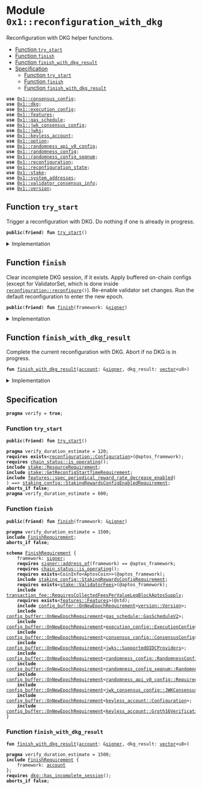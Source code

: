 
<a id="0x1_reconfiguration_with_dkg"></a>

# Module `0x1::reconfiguration_with_dkg`

Reconfiguration with DKG helper functions.


-  [Function `try_start`](#0x1_reconfiguration_with_dkg_try_start)
-  [Function `finish`](#0x1_reconfiguration_with_dkg_finish)
-  [Function `finish_with_dkg_result`](#0x1_reconfiguration_with_dkg_finish_with_dkg_result)
-  [Specification](#@Specification_0)
    -  [Function `try_start`](#@Specification_0_try_start)
    -  [Function `finish`](#@Specification_0_finish)
    -  [Function `finish_with_dkg_result`](#@Specification_0_finish_with_dkg_result)


<pre><code><b>use</b> <a href="consensus_config.md#0x1_consensus_config">0x1::consensus_config</a>;
<b>use</b> <a href="dkg.md#0x1_dkg">0x1::dkg</a>;
<b>use</b> <a href="execution_config.md#0x1_execution_config">0x1::execution_config</a>;
<b>use</b> <a href="../../aptos-stdlib/../move-stdlib/doc/features.md#0x1_features">0x1::features</a>;
<b>use</b> <a href="gas_schedule.md#0x1_gas_schedule">0x1::gas_schedule</a>;
<b>use</b> <a href="jwk_consensus_config.md#0x1_jwk_consensus_config">0x1::jwk_consensus_config</a>;
<b>use</b> <a href="jwks.md#0x1_jwks">0x1::jwks</a>;
<b>use</b> <a href="keyless_account.md#0x1_keyless_account">0x1::keyless_account</a>;
<b>use</b> <a href="../../aptos-stdlib/../move-stdlib/doc/option.md#0x1_option">0x1::option</a>;
<b>use</b> <a href="randomness_api_v0_config.md#0x1_randomness_api_v0_config">0x1::randomness_api_v0_config</a>;
<b>use</b> <a href="randomness_config.md#0x1_randomness_config">0x1::randomness_config</a>;
<b>use</b> <a href="randomness_config_seqnum.md#0x1_randomness_config_seqnum">0x1::randomness_config_seqnum</a>;
<b>use</b> <a href="reconfiguration.md#0x1_reconfiguration">0x1::reconfiguration</a>;
<b>use</b> <a href="reconfiguration_state.md#0x1_reconfiguration_state">0x1::reconfiguration_state</a>;
<b>use</b> <a href="stake.md#0x1_stake">0x1::stake</a>;
<b>use</b> <a href="system_addresses.md#0x1_system_addresses">0x1::system_addresses</a>;
<b>use</b> <a href="validator_consensus_info.md#0x1_validator_consensus_info">0x1::validator_consensus_info</a>;
<b>use</b> <a href="version.md#0x1_version">0x1::version</a>;
</code></pre>



<a id="0x1_reconfiguration_with_dkg_try_start"></a>

## Function `try_start`

Trigger a reconfiguration with DKG.
Do nothing if one is already in progress.


<pre><code><b>public</b>(<b>friend</b>) <b>fun</b> <a href="reconfiguration_with_dkg.md#0x1_reconfiguration_with_dkg_try_start">try_start</a>()
</code></pre>



<details>
<summary>Implementation</summary>


<pre><code><b>public</b>(<b>friend</b>) <b>fun</b> <a href="reconfiguration_with_dkg.md#0x1_reconfiguration_with_dkg_try_start">try_start</a>() {
    <b>let</b> incomplete_dkg_session = <a href="dkg.md#0x1_dkg_incomplete_session">dkg::incomplete_session</a>();
    <b>if</b> (<a href="../../aptos-stdlib/../move-stdlib/doc/option.md#0x1_option_is_some">option::is_some</a>(&incomplete_dkg_session)) {
        <b>let</b> session = <a href="../../aptos-stdlib/../move-stdlib/doc/option.md#0x1_option_borrow">option::borrow</a>(&incomplete_dkg_session);
        <b>if</b> (<a href="dkg.md#0x1_dkg_session_dealer_epoch">dkg::session_dealer_epoch</a>(session) == <a href="reconfiguration.md#0x1_reconfiguration_current_epoch">reconfiguration::current_epoch</a>()) {
            <b>return</b>
        }
    };
    <a href="reconfiguration_state.md#0x1_reconfiguration_state_on_reconfig_start">reconfiguration_state::on_reconfig_start</a>();
    <b>let</b> cur_epoch = <a href="reconfiguration.md#0x1_reconfiguration_current_epoch">reconfiguration::current_epoch</a>();
    <a href="dkg.md#0x1_dkg_start">dkg::start</a>(
        cur_epoch,
        <a href="randomness_config.md#0x1_randomness_config_current">randomness_config::current</a>(),
        <a href="stake.md#0x1_stake_cur_validator_consensus_infos">stake::cur_validator_consensus_infos</a>(),
        <a href="stake.md#0x1_stake_next_validator_consensus_infos">stake::next_validator_consensus_infos</a>(),
    );
}
</code></pre>



</details>

<a id="0x1_reconfiguration_with_dkg_finish"></a>

## Function `finish`

Clear incomplete DKG session, if it exists.
Apply buffered on-chain configs (except for ValidatorSet, which is done inside <code><a href="reconfiguration.md#0x1_reconfiguration_reconfigure">reconfiguration::reconfigure</a>()</code>).
Re-enable validator set changes.
Run the default reconfiguration to enter the new epoch.


<pre><code><b>public</b>(<b>friend</b>) <b>fun</b> <a href="reconfiguration_with_dkg.md#0x1_reconfiguration_with_dkg_finish">finish</a>(framework: &<a href="../../aptos-stdlib/../move-stdlib/doc/signer.md#0x1_signer">signer</a>)
</code></pre>



<details>
<summary>Implementation</summary>


<pre><code><b>public</b>(<b>friend</b>) <b>fun</b> <a href="reconfiguration_with_dkg.md#0x1_reconfiguration_with_dkg_finish">finish</a>(framework: &<a href="../../aptos-stdlib/../move-stdlib/doc/signer.md#0x1_signer">signer</a>) {
    <a href="system_addresses.md#0x1_system_addresses_assert_aptos_framework">system_addresses::assert_aptos_framework</a>(framework);
    <a href="dkg.md#0x1_dkg_try_clear_incomplete_session">dkg::try_clear_incomplete_session</a>(framework);
    <a href="consensus_config.md#0x1_consensus_config_on_new_epoch">consensus_config::on_new_epoch</a>(framework);
    <a href="execution_config.md#0x1_execution_config_on_new_epoch">execution_config::on_new_epoch</a>(framework);
    <a href="gas_schedule.md#0x1_gas_schedule_on_new_epoch">gas_schedule::on_new_epoch</a>(framework);
    std::version::on_new_epoch(framework);
    <a href="../../aptos-stdlib/../move-stdlib/doc/features.md#0x1_features_on_new_epoch">features::on_new_epoch</a>(framework);
    <a href="jwk_consensus_config.md#0x1_jwk_consensus_config_on_new_epoch">jwk_consensus_config::on_new_epoch</a>(framework);
    <a href="jwks.md#0x1_jwks_on_new_epoch">jwks::on_new_epoch</a>(framework);
    <a href="keyless_account.md#0x1_keyless_account_on_new_epoch">keyless_account::on_new_epoch</a>(framework);
    <a href="randomness_config_seqnum.md#0x1_randomness_config_seqnum_on_new_epoch">randomness_config_seqnum::on_new_epoch</a>(framework);
    <a href="randomness_config.md#0x1_randomness_config_on_new_epoch">randomness_config::on_new_epoch</a>(framework);
    <a href="randomness_api_v0_config.md#0x1_randomness_api_v0_config_on_new_epoch">randomness_api_v0_config::on_new_epoch</a>(framework);
    <a href="reconfiguration.md#0x1_reconfiguration_reconfigure">reconfiguration::reconfigure</a>();
}
</code></pre>



</details>

<a id="0x1_reconfiguration_with_dkg_finish_with_dkg_result"></a>

## Function `finish_with_dkg_result`

Complete the current reconfiguration with DKG.
Abort if no DKG is in progress.


<pre><code><b>fun</b> <a href="reconfiguration_with_dkg.md#0x1_reconfiguration_with_dkg_finish_with_dkg_result">finish_with_dkg_result</a>(<a href="account.md#0x1_account">account</a>: &<a href="../../aptos-stdlib/../move-stdlib/doc/signer.md#0x1_signer">signer</a>, dkg_result: <a href="../../aptos-stdlib/../move-stdlib/doc/vector.md#0x1_vector">vector</a>&lt;u8&gt;)
</code></pre>



<details>
<summary>Implementation</summary>


<pre><code><b>fun</b> <a href="reconfiguration_with_dkg.md#0x1_reconfiguration_with_dkg_finish_with_dkg_result">finish_with_dkg_result</a>(<a href="account.md#0x1_account">account</a>: &<a href="../../aptos-stdlib/../move-stdlib/doc/signer.md#0x1_signer">signer</a>, dkg_result: <a href="../../aptos-stdlib/../move-stdlib/doc/vector.md#0x1_vector">vector</a>&lt;u8&gt;) {
    <a href="dkg.md#0x1_dkg_finish">dkg::finish</a>(dkg_result);
    <a href="reconfiguration_with_dkg.md#0x1_reconfiguration_with_dkg_finish">finish</a>(<a href="account.md#0x1_account">account</a>);
}
</code></pre>



</details>

<a id="@Specification_0"></a>

## Specification



<pre><code><b>pragma</b> verify = <b>true</b>;
</code></pre>



<a id="@Specification_0_try_start"></a>

### Function `try_start`


<pre><code><b>public</b>(<b>friend</b>) <b>fun</b> <a href="reconfiguration_with_dkg.md#0x1_reconfiguration_with_dkg_try_start">try_start</a>()
</code></pre>




<pre><code><b>pragma</b> verify_duration_estimate = 120;
<b>requires</b> <b>exists</b>&lt;<a href="reconfiguration.md#0x1_reconfiguration_Configuration">reconfiguration::Configuration</a>&gt;(@aptos_framework);
<b>requires</b> <a href="chain_status.md#0x1_chain_status_is_operating">chain_status::is_operating</a>();
<b>include</b> <a href="stake.md#0x1_stake_ResourceRequirement">stake::ResourceRequirement</a>;
<b>include</b> <a href="stake.md#0x1_stake_GetReconfigStartTimeRequirement">stake::GetReconfigStartTimeRequirement</a>;
<b>include</b> <a href="../../aptos-stdlib/../move-stdlib/doc/features.md#0x1_features_spec_periodical_reward_rate_decrease_enabled">features::spec_periodical_reward_rate_decrease_enabled</a>(
) ==&gt; <a href="staking_config.md#0x1_staking_config_StakingRewardsConfigEnabledRequirement">staking_config::StakingRewardsConfigEnabledRequirement</a>;
<b>aborts_if</b> <b>false</b>;
<b>pragma</b> verify_duration_estimate = 600;
</code></pre>



<a id="@Specification_0_finish"></a>

### Function `finish`


<pre><code><b>public</b>(<b>friend</b>) <b>fun</b> <a href="reconfiguration_with_dkg.md#0x1_reconfiguration_with_dkg_finish">finish</a>(framework: &<a href="../../aptos-stdlib/../move-stdlib/doc/signer.md#0x1_signer">signer</a>)
</code></pre>




<pre><code><b>pragma</b> verify_duration_estimate = 1500;
<b>include</b> <a href="reconfiguration_with_dkg.md#0x1_reconfiguration_with_dkg_FinishRequirement">FinishRequirement</a>;
<b>aborts_if</b> <b>false</b>;
</code></pre>




<a id="0x1_reconfiguration_with_dkg_FinishRequirement"></a>


<pre><code><b>schema</b> <a href="reconfiguration_with_dkg.md#0x1_reconfiguration_with_dkg_FinishRequirement">FinishRequirement</a> {
    framework: <a href="../../aptos-stdlib/../move-stdlib/doc/signer.md#0x1_signer">signer</a>;
    <b>requires</b> <a href="../../aptos-stdlib/../move-stdlib/doc/signer.md#0x1_signer_address_of">signer::address_of</a>(framework) == @aptos_framework;
    <b>requires</b> <a href="chain_status.md#0x1_chain_status_is_operating">chain_status::is_operating</a>();
    <b>requires</b> <b>exists</b>&lt;CoinInfo&lt;AptosCoin&gt;&gt;(@aptos_framework);
    <b>include</b> <a href="staking_config.md#0x1_staking_config_StakingRewardsConfigRequirement">staking_config::StakingRewardsConfigRequirement</a>;
    <b>requires</b> <b>exists</b>&lt;<a href="stake.md#0x1_stake_ValidatorFees">stake::ValidatorFees</a>&gt;(@aptos_framework);
    <b>include</b> <a href="transaction_fee.md#0x1_transaction_fee_RequiresCollectedFeesPerValueLeqBlockAptosSupply">transaction_fee::RequiresCollectedFeesPerValueLeqBlockAptosSupply</a>;
    <b>requires</b> <b>exists</b>&lt;<a href="../../aptos-stdlib/../move-stdlib/doc/features.md#0x1_features_Features">features::Features</a>&gt;(@std);
    <b>include</b> <a href="config_buffer.md#0x1_config_buffer_OnNewEpochRequirement">config_buffer::OnNewEpochRequirement</a>&lt;<a href="version.md#0x1_version_Version">version::Version</a>&gt;;
    <b>include</b> <a href="config_buffer.md#0x1_config_buffer_OnNewEpochRequirement">config_buffer::OnNewEpochRequirement</a>&lt;<a href="gas_schedule.md#0x1_gas_schedule_GasScheduleV2">gas_schedule::GasScheduleV2</a>&gt;;
    <b>include</b> <a href="config_buffer.md#0x1_config_buffer_OnNewEpochRequirement">config_buffer::OnNewEpochRequirement</a>&lt;<a href="execution_config.md#0x1_execution_config_ExecutionConfig">execution_config::ExecutionConfig</a>&gt;;
    <b>include</b> <a href="config_buffer.md#0x1_config_buffer_OnNewEpochRequirement">config_buffer::OnNewEpochRequirement</a>&lt;<a href="consensus_config.md#0x1_consensus_config_ConsensusConfig">consensus_config::ConsensusConfig</a>&gt;;
    <b>include</b> <a href="config_buffer.md#0x1_config_buffer_OnNewEpochRequirement">config_buffer::OnNewEpochRequirement</a>&lt;<a href="jwks.md#0x1_jwks_SupportedOIDCProviders">jwks::SupportedOIDCProviders</a>&gt;;
    <b>include</b> <a href="config_buffer.md#0x1_config_buffer_OnNewEpochRequirement">config_buffer::OnNewEpochRequirement</a>&lt;<a href="randomness_config.md#0x1_randomness_config_RandomnessConfig">randomness_config::RandomnessConfig</a>&gt;;
    <b>include</b> <a href="config_buffer.md#0x1_config_buffer_OnNewEpochRequirement">config_buffer::OnNewEpochRequirement</a>&lt;<a href="randomness_config_seqnum.md#0x1_randomness_config_seqnum_RandomnessConfigSeqNum">randomness_config_seqnum::RandomnessConfigSeqNum</a>&gt;;
    <b>include</b> <a href="config_buffer.md#0x1_config_buffer_OnNewEpochRequirement">config_buffer::OnNewEpochRequirement</a>&lt;<a href="randomness_api_v0_config.md#0x1_randomness_api_v0_config_RequiredGasDeposit">randomness_api_v0_config::RequiredGasDeposit</a>&gt;;
    <b>include</b> <a href="config_buffer.md#0x1_config_buffer_OnNewEpochRequirement">config_buffer::OnNewEpochRequirement</a>&lt;<a href="jwk_consensus_config.md#0x1_jwk_consensus_config_JWKConsensusConfig">jwk_consensus_config::JWKConsensusConfig</a>&gt;;
    <b>include</b> <a href="config_buffer.md#0x1_config_buffer_OnNewEpochRequirement">config_buffer::OnNewEpochRequirement</a>&lt;<a href="keyless_account.md#0x1_keyless_account_Configuration">keyless_account::Configuration</a>&gt;;
    <b>include</b> <a href="config_buffer.md#0x1_config_buffer_OnNewEpochRequirement">config_buffer::OnNewEpochRequirement</a>&lt;<a href="keyless_account.md#0x1_keyless_account_Groth16VerificationKey">keyless_account::Groth16VerificationKey</a>&gt;;
}
</code></pre>



<a id="@Specification_0_finish_with_dkg_result"></a>

### Function `finish_with_dkg_result`


<pre><code><b>fun</b> <a href="reconfiguration_with_dkg.md#0x1_reconfiguration_with_dkg_finish_with_dkg_result">finish_with_dkg_result</a>(<a href="account.md#0x1_account">account</a>: &<a href="../../aptos-stdlib/../move-stdlib/doc/signer.md#0x1_signer">signer</a>, dkg_result: <a href="../../aptos-stdlib/../move-stdlib/doc/vector.md#0x1_vector">vector</a>&lt;u8&gt;)
</code></pre>




<pre><code><b>pragma</b> verify_duration_estimate = 1500;
<b>include</b> <a href="reconfiguration_with_dkg.md#0x1_reconfiguration_with_dkg_FinishRequirement">FinishRequirement</a> {
    framework: <a href="account.md#0x1_account">account</a>
};
<b>requires</b> <a href="dkg.md#0x1_dkg_has_incomplete_session">dkg::has_incomplete_session</a>();
<b>aborts_if</b> <b>false</b>;
</code></pre>


[move-book]: https://aptos.dev/move/book/SUMMARY
